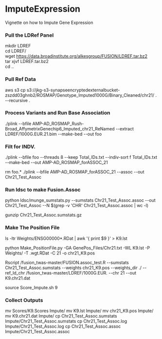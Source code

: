 # ImputeExpression
Vignette on how to Impute Gene Expression 

### Pull the LDRef Panel
mkdir LDREF  
cd LDREF/  
wget https://data.broadinstitute.org/alkesgroup/FUSION/LDREF.tar.bz2  
tar xjvf LDREF.tar.bz2   
cd ..  
 
### Pull Ref Data
aws s3 cp s3://jkg-s3-synapseencryptedexternalbucket-zszdd03ghnb2/ROSMAP/Genotype_Imputed1000G/Binary_Cleaned/chr21/ . --recursive . 

### Process Variants and Run Base Association
./plink --bfile AMP-AD_ROSMAP_Rush-Broad_AffymetrixGenechip6_Imputed_chr21_ReNamed --extract LDREF/1000G.EUR.21.bim --make-bed --out foo

### Filt for INDV.
./plink --bfile foo --threads 8 --keep Total_IDs.txt --indiv-sort f Total_IDs.txt --make-bed --out AMP-AD_ROSMAP_forASSOC_21

rm foo.*
./plink --bfile AMP-AD_ROSMAP_forASSOC_21 --assoc --out Chr21_Test_Assoc

### Run ldsc to make Fusion.Assoc
python ldsc/munge_sumstats.py --sumstats Chr21_Test_Assoc.assoc --out  Chr21_Test_Assoc --N $(grep -v 'CHR' Chr21_Test_Assoc.assoc | wc -l)

gunzip Chr21_Test_Assoc.sumstats.gz

### Make The Position File
ls -ltr Weights/ENSG00000*.RDat | awk '{ print $9 }' > K9.lst

python Make_PositionFile.py -GA GenePos_Files/Chr21.txt -WL K9.lst -P Weights/ -T .wgt.RDat -C 21 -o chr21_K9.pos

Rscript /fusion_twas-master/FUSION.assoc_test.R --sumstats Chr21_Test_Assoc.sumstats --weights chr21_K9.pos --weights_dir ./ --ref_ld_chr /fusion_twas-master/LDREF/1000G.EUR. --chr 21 --out K9.chr21.dat

source Score_Impute.sh 9

### Collect Outputs
mv Scores/K9.Scores Impute/
mv K9.lst Impute/
mv chr21_K9.pos Impute/
mv K9.chr21.dat Impute/
cp Chr21_Test_Assoc.sumstats Impute/Chr21_Test_Assoc.sumstats
cp Chr21_Test_Assoc.log Impute/Chr21_Test_Assoc.log
cp Chr21_Test_Assoc.assoc Impute/Chr21_Test_Assoc.assoc
